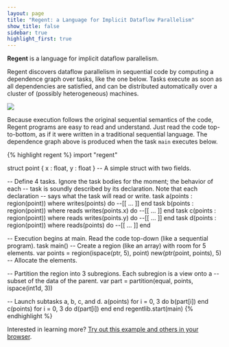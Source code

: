 ```yaml
---
layout: page
title: "Regent: a Language for Implicit Dataflow Parallelism"
show_title: false
sidebar: true
highlight_first: true
---
```


**Regent** is a language for implicit dataflow parallelism.

Regent discovers dataflow parallelism in sequential code by computing
a dependence graph over tasks, like the one below. Tasks execute as
soon as all dependencies are satisfied, and can be distributed
automatically over a cluster of (possibly heterogeneous) machines.

<img src="{{ site.baseurl }}/images/frontpage.svg" class="center-block">

Because execution follows the original sequential semantics of the
code, Regent programs are easy to read and understand. Just read the
code top-to-bottom, as if it were written in a traditional sequential
language. The dependence graph above is produced when the task `main`
executes below.

{% highlight regent %}
import "regent"

struct point { x : float, y : float } -- A simple struct with two fields.

-- Define 4 tasks. Ignore the task bodies for the moment; the behavior of each
-- task is soundly described by its declaration. Note that each declaration
-- says what the task will read or write.
task a(points : region(point)) where writes(points) do --[[ ... ]] end
task b(points : region(point)) where reads writes(points.x) do --[[ ... ]] end
task c(points : region(point)) where reads writes(points.y) do --[[ ... ]] end
task d(points : region(point)) where reads(points) do --[[ ... ]] end

-- Execution begins at main. Read the code top-down (like a sequential program).
task main()
  -- Create a region (like an array) with room for 5 elements.
  var points = region(ispace(ptr, 5), point)
  new(ptr(point, points), 5) -- Allocate the elements.

  -- Partition the region into 3 subregions. Each subregion is a view onto a
  -- subset of the data of the parent.
  var part = partition(equal, points, ispace(int1d, 3))

  -- Launch subtasks a, b, c, and d.
  a(points)
  for i = 0, 3 do
    b(part[i])
  end
  c(points)
  for i = 0, 3 do
    d(part[i])
  end
end
regentlib.start(main)
{% endhighlight %}

<p class="lead">Interested in learning more? <a href="http://try.regent-lang.org">Try out this example and others in your browser</a>.</p>
